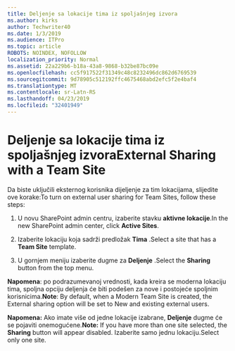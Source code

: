 ```yaml
---
title: Deljenje sa lokacije tima iz spoljašnjeg izvora
ms.author: kirks
author: Techwriter40
ms.date: 1/3/2019
ms.audience: ITPro
ms.topic: article
ROBOTS: NOINDEX, NOFOLLOW
localization_priority: Normal
ms.assetid: 22a229b6-b18a-43a8-9868-b32be87bc09e
ms.openlocfilehash: cc5f917522f31349c48c8232496dc862d6769539
ms.sourcegitcommit: 9d78905c512192ffc4675468abd2efc5f2e4baf4
ms.translationtype: MT
ms.contentlocale: sr-Latn-RS
ms.lasthandoff: 04/23/2019
ms.locfileid: "32401949"
---
```

# <a name="external-sharing-with-a-team-site"></a><span data-ttu-id="0f603-102">Deljenje sa lokacije tima iz spoljašnjeg izvora</span><span class="sxs-lookup"><span data-stu-id="0f603-102">External Sharing with a Team Site</span></span>

<span data-ttu-id="0f603-103">Da biste uključili eksternog korisnika dijeljenje za tim lokacijama, slijedite ove korake:</span><span class="sxs-lookup"><span data-stu-id="0f603-103">To turn on external user sharing for Team Sites, follow these steps:</span></span> 
  
1. <span data-ttu-id="0f603-104">U novu SharePoint admin centru, izaberite stavku **aktivne lokacije**.</span><span class="sxs-lookup"><span data-stu-id="0f603-104">In the new SharePoint admin center, click **Active Sites**.</span></span>
  
2. <span data-ttu-id="0f603-105">Izaberite lokaciju koja sadrži predložak **Tima** .</span><span class="sxs-lookup"><span data-stu-id="0f603-105">Select a site that has a **Team Site** template.</span></span> 
  
3. <span data-ttu-id="0f603-106">U gornjem meniju izaberite dugme za **Deljenje** .</span><span class="sxs-lookup"><span data-stu-id="0f603-106">Select the **Sharing** button from the top menu.</span></span> 
  
 <span data-ttu-id="0f603-107">**Napomena**: po podrazumevanoj vrednosti, kada kreira se moderna lokaciju tima, spoljna opciju deljenja će biti podešen za nove i postojeće spoljnim korisnicima.</span><span class="sxs-lookup"><span data-stu-id="0f603-107">**Note**: By default, when a Modern Team Site is created, the External sharing option will be set to New and existing external users.</span></span> 
  
 <span data-ttu-id="0f603-108">**Napomena:** Ako imate više od jedne lokacije izabrane, **Deljenje** dugme će se pojaviti onemogućene.</span><span class="sxs-lookup"><span data-stu-id="0f603-108">**Note:** If you have more than one site selected, the **Sharing** button will appear disabled.</span></span> <span data-ttu-id="0f603-109">Izaberite samo jednu lokaciju.</span><span class="sxs-lookup"><span data-stu-id="0f603-109">Select only one site.</span></span> 
  

